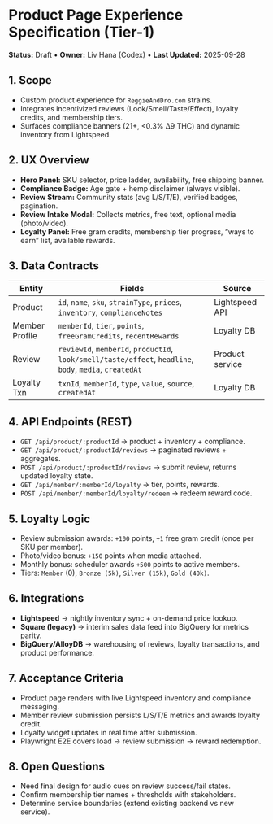 # Product Page Experience Specification (Tier-1)

**Status:** Draft • **Owner:** Liv Hana (Codex) • **Last Updated:** 2025-09-28

## 1. Scope

- Custom product experience for `ReggieAndDro.com` strains.
- Integrates incentivized reviews (Look/Smell/Taste/Effect), loyalty credits, and membership tiers.
- Surfaces compliance banners (21+, <0.3% Δ9 THC) and dynamic inventory from Lightspeed.

## 2. UX Overview

- **Hero Panel:** SKU selector, price ladder, availability, free shipping banner.
- **Compliance Badge:** Age gate + hemp disclaimer (always visible).
- **Review Stream:** Community stats (avg L/S/T/E), verified badges, pagination.
- **Review Intake Modal:** Collects metrics, free text, optional media (photo/video).
- **Loyalty Panel:** Free gram credits, membership tier progress, “ways to earn” list, available rewards.

## 3. Data Contracts

| Entity | Fields | Source |
|--------|--------|--------|
| Product | `id`, `name`, `sku`, `strainType`, `prices`, `inventory`, `complianceNotes` | Lightspeed API |
| Member Profile | `memberId`, `tier`, `points`, `freeGramCredits`, `recentRewards` | Loyalty DB |
| Review | `reviewId`, `memberId`, `productId`, `look/smell/taste/effect`, `headline`, `body`, `media`, `createdAt` | Product service |
| Loyalty Txn | `txnId`, `memberId`, `type`, `value`, `source`, `createdAt` | Loyalty DB |

## 4. API Endpoints (REST)

- `GET /api/product/:productId` → product + inventory + compliance.
- `GET /api/product/:productId/reviews` → paginated reviews + aggregates.
- `POST /api/product/:productId/reviews` → submit review, returns updated loyalty state.
- `GET /api/member/:memberId/loyalty` → tier, points, rewards.
- `POST /api/member/:memberId/loyalty/redeem` → redeem reward code.

## 5. Loyalty Logic

- Review submission awards: `+100` points, `+1` free gram credit (once per SKU per member).
- Photo/video bonus: `+150` points when media attached.
- Monthly bonus: scheduler awards `+500` points to active members.
- Tiers: `Member` (0), `Bronze (5k)`, `Silver (15k)`, `Gold (40k)`.

## 6. Integrations

- **Lightspeed** → nightly inventory sync + on-demand price lookup.
- **Square (legacy)** → interim sales data feed into BigQuery for metrics parity.
- **BigQuery/AlloyDB** → warehousing of reviews, loyalty transactions, and product performance.

## 7. Acceptance Criteria

- Product page renders with live Lightspeed inventory and compliance messaging.
- Member review submission persists L/S/T/E metrics and awards loyalty credit.
- Loyalty widget updates in real time after submission.
- Playwright E2E covers load → review submission → reward redemption.

## 8. Open Questions

- Need final design for audio cues on review success/fail states.
- Confirm membership tier names + thresholds with stakeholders.
- Determine service boundaries (extend existing backend vs new service).

<!-- Last verified: 2025-10-02 -->

<!-- Optimized: 2025-10-02 -->

<!-- Last updated: 2025-10-02 -->

<!-- Last optimized: 2025-10-02 -->
